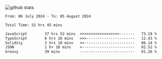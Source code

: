 
![github stats](https://github-readme-stats.vercel.app/api?username=realmahd1&show_icons=true&theme=codeSTACKr&hide_rank=true&count_private=true)

<!--START_SECTION:waka-->

```txt
From: 06 July 2024 - To: 05 August 2024

Total Time: 51 hrs 45 mins

JavaScript        37 hrs 52 mins  >>>>>>>>>>>>>>>>>>-------   73.19 %
TypeScript        6 hrs 26 mins   >>>----------------------   12.43 %
Solidity          3 hrs 10 mins   >>-----------------------   06.14 %
JSON              1 hr 18 mins    >------------------------   02.52 %
Groovy            39 mins         -------------------------   01.26 %
```

<!--END_SECTION:waka-->
